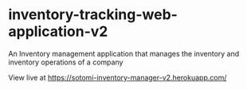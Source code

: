 # inventory-tracking-web-application-v2
An Inventory management application that manages the inventory and inventory operations of a company


View live at https://sotomi-inventory-manager-v2.herokuapp.com/
